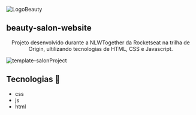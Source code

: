 ![LogoBeauty](https://user-images.githubusercontent.com/80333527/168882911-397b92ff-4e6d-48de-b1c8-729c40615b3a.png)

## beauty-salon-website

<p align="center">
  Projeto desenvolvido durante a  NLWTogether da Rocketseat na  trilha de Origin, ultilizando tecnologias de HTML, CSS e Javascript.
</p>

![template-salonProject](https://user-images.githubusercontent.com/80333527/168882874-f8edb87e-da2f-4c61-a831-a16673908dd2.png)

## Tecnologias 🚀

- css
- js
- html
